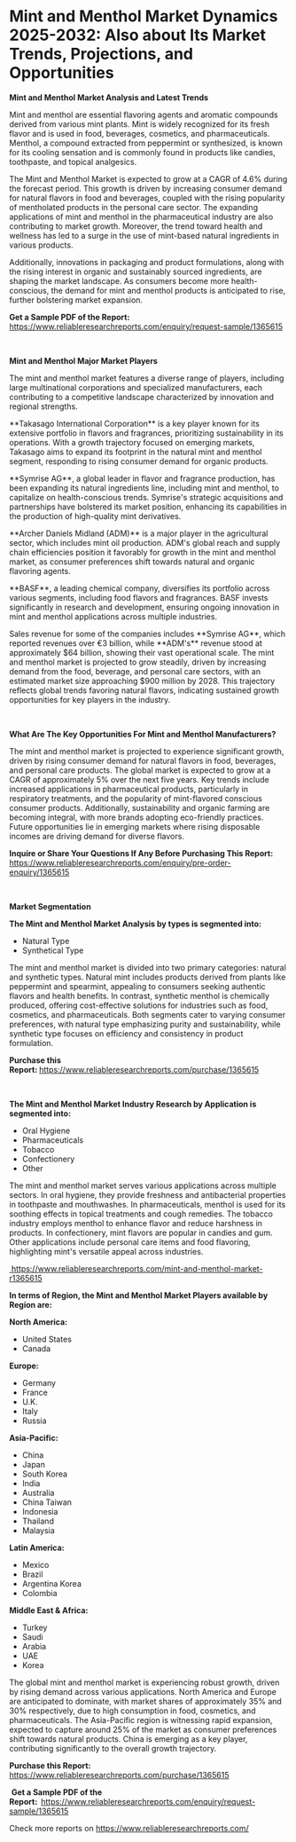 <p><h1>Mint and Menthol Market Dynamics 2025-2032: Also about Its Market Trends, Projections, and Opportunities</h1></p><p><strong>Mint and Menthol Market Analysis and Latest Trends</strong></p>
<p><p>Mint and menthol are essential flavoring agents and aromatic compounds derived from various mint plants. Mint is widely recognized for its fresh flavor and is used in food, beverages, cosmetics, and pharmaceuticals. Menthol, a compound extracted from peppermint or synthesized, is known for its cooling sensation and is commonly found in products like candies, toothpaste, and topical analgesics.</p><p>The Mint and Menthol Market is expected to grow at a CAGR of 4.6% during the forecast period. This growth is driven by increasing consumer demand for natural flavors in food and beverages, coupled with the rising popularity of mentholated products in the personal care sector. The expanding applications of mint and menthol in the pharmaceutical industry are also contributing to market growth. Moreover, the trend toward health and wellness has led to a surge in the use of mint-based natural ingredients in various products.</p><p>Additionally, innovations in packaging and product formulations, along with the rising interest in organic and sustainably sourced ingredients, are shaping the market landscape. As consumers become more health-conscious, the demand for mint and menthol products is anticipated to rise, further bolstering market expansion.</p></p>
<p><strong>Get a Sample PDF of the Report:&nbsp;</strong> <a href="https://www.reliableresearchreports.com/enquiry/request-sample/1365615?utm_campaign=2665&utm_medium=2&utm_source=Github&utm_content=ia&utm_term=22032025&utm_id=mint-and-menthol">https://www.reliableresearchreports.com/enquiry/request-sample/1365615</a></p>
<p>&nbsp;</p>
<p><strong>Mint and Menthol Major Market Players</strong></p>
<p><p>The mint and menthol market features a diverse range of players, including large multinational corporations and specialized manufacturers, each contributing to a competitive landscape characterized by innovation and regional strengths. </p><p>**Takasago International Corporation** is a key player known for its extensive portfolio in flavors and fragrances, prioritizing sustainability in its operations. With a growth trajectory focused on emerging markets, Takasago aims to expand its footprint in the natural mint and menthol segment, responding to rising consumer demand for organic products.</p><p>**Symrise AG**, a global leader in flavor and fragrance production, has been expanding its natural ingredients line, including mint and menthol, to capitalize on health-conscious trends. Symrise's strategic acquisitions and partnerships have bolstered its market position, enhancing its capabilities in the production of high-quality mint derivatives.</p><p>**Archer Daniels Midland (ADM)** is a major player in the agricultural sector, which includes mint oil production. ADM's global reach and supply chain efficiencies position it favorably for growth in the mint and menthol market, as consumer preferences shift towards natural and organic flavoring agents.</p><p>**BASF**, a leading chemical company, diversifies its portfolio across various segments, including food flavors and fragrances. BASF invests significantly in research and development, ensuring ongoing innovation in mint and menthol applications across multiple industries.</p><p>Sales revenue for some of the companies includes **Symrise AG**, which reported revenues over €3 billion, while **ADM's** revenue stood at approximately $64 billion, showing their vast operational scale. The mint and menthol market is projected to grow steadily, driven by increasing demand from the food, beverage, and personal care sectors, with an estimated market size approaching $900 million by 2028. This trajectory reflects global trends favoring natural flavors, indicating sustained growth opportunities for key players in the industry.</p></p>
<p>&nbsp;</p>
<p><strong>What Are The Key Opportunities For Mint and Menthol Manufacturers?</strong></p>
<p><p>The mint and menthol market is projected to experience significant growth, driven by rising consumer demand for natural flavors in food, beverages, and personal care products. The global market is expected to grow at a CAGR of approximately 5% over the next five years. Key trends include increased applications in pharmaceutical products, particularly in respiratory treatments, and the popularity of mint-flavored conscious consumer products. Additionally, sustainability and organic farming are becoming integral, with more brands adopting eco-friendly practices. Future opportunities lie in emerging markets where rising disposable incomes are driving demand for diverse flavors.</p></p>
<p><strong>Inquire or Share Your Questions If Any Before Purchasing This Report:</strong> <a href="https://www.reliableresearchreports.com/enquiry/pre-order-enquiry/1365615?utm_campaign=2665&utm_medium=2&utm_source=Github&utm_content=ia&utm_term=22032025&utm_id=mint-and-menthol">https://www.reliableresearchreports.com/enquiry/pre-order-enquiry/1365615</a></p>
<p>&nbsp;</p>
<p><strong>Market Segmentation</strong></p>
<p><strong>The Mint and Menthol Market Analysis by types is segmented into:</strong></p>
<p><ul><li>Natural Type</li><li>Synthetical Type</li></ul></p>
<p><p>The mint and menthol market is divided into two primary categories: natural and synthetic types. Natural mint includes products derived from plants like peppermint and spearmint, appealing to consumers seeking authentic flavors and health benefits. In contrast, synthetic menthol is chemically produced, offering cost-effective solutions for industries such as food, cosmetics, and pharmaceuticals. Both segments cater to varying consumer preferences, with natural type emphasizing purity and sustainability, while synthetic type focuses on efficiency and consistency in product formulation.</p></p>
<p><strong>Purchase this Report:&nbsp;</strong><a href="https://www.reliableresearchreports.com/purchase/1365615?utm_campaign=2665&utm_medium=2&utm_source=Github&utm_content=ia&utm_term=22032025&utm_id=mint-and-menthol">https://www.reliableresearchreports.com/purchase/1365615</a></p>
<p>&nbsp;</p>
<p><strong>The Mint and Menthol Market Industry Research by Application is segmented into:</strong></p>
<p><ul><li>Oral Hygiene</li><li>Pharmaceuticals</li><li>Tobacco</li><li>Confectionery</li><li>Other</li></ul></p>
<p><p>The mint and menthol market serves various applications across multiple sectors. In oral hygiene, they provide freshness and antibacterial properties in toothpaste and mouthwashes. In pharmaceuticals, menthol is used for its soothing effects in topical treatments and cough remedies. The tobacco industry employs menthol to enhance flavor and reduce harshness in products. In confectionery, mint flavors are popular in candies and gum. Other applications include personal care items and food flavoring, highlighting mint's versatile appeal across industries.</p></p>
<p><a href="https://www.reliableresearchreports.com/mint-and-menthol-market-r1365615?utm_campaign=2665&utm_medium=2&utm_source=Github&utm_content=ia&utm_term=22032025&utm_id=mint-and-menthol">&nbsp;https://www.reliableresearchreports.com/mint-and-menthol-market-r1365615</a></p>
<p><strong>In terms of Region, the Mint and Menthol Market Players available by Region are:</strong></p>
<p>
    <p> <strong> North America: </strong>
        <ul>
            <li>United States</li>
            <li>Canada</li>
        </ul>
        </p> 
    <p> <strong> Europe: </strong>
        <ul>
            <li>Germany</li>
            <li>France</li>
            <li>U.K.</li>
            <li>Italy</li>
            <li>Russia</li>
        </ul>
        </p> 
    <p> <strong> Asia-Pacific: </strong>
        <ul>
            <li>China</li>
            <li>Japan</li>
            <li>South Korea</li>
            <li>India</li>
            <li>Australia</li>
            <li>China Taiwan</li>
            <li>Indonesia</li>
            <li>Thailand</li>
            <li>Malaysia</li>
        </ul>
        </p> 
    <p> <strong> Latin America: </strong>
        <ul>
            <li>Mexico</li>
            <li>Brazil</li>
            <li>Argentina Korea</li>
            <li>Colombia</li>
        </ul>
        </p> 
    <p> <strong> Middle East & Africa: </strong>
        <ul>
            <li>Turkey</li>
            <li>Saudi</li>
            <li>Arabia</li>
            <li>UAE</li>
            <li>Korea</li>
        </ul>
    </p>
    </p>
<p><p>The global mint and menthol market is experiencing robust growth, driven by rising demand across various applications. North America and Europe are anticipated to dominate, with market shares of approximately 35% and 30% respectively, due to high consumption in food, cosmetics, and pharmaceuticals. The Asia-Pacific region is witnessing rapid expansion, expected to capture around 25% of the market as consumer preferences shift towards natural products. China is emerging as a key player, contributing significantly to the overall growth trajectory.</p></p>
<p><strong>Purchase this Report: </strong><a href="https://www.reliableresearchreports.com/purchase/1365615?utm_campaign=2665&utm_medium=2&utm_source=Github&utm_content=ia&utm_term=22032025&utm_id=mint-and-menthol">https://www.reliableresearchreports.com/purchase/1365615</a></p>
<p>&nbsp;<strong>Get a Sample PDF of the Report:&nbsp;&nbsp;</strong><a href="https://www.reliableresearchreports.com/enquiry/request-sample/1365615?utm_campaign=2665&utm_medium=2&utm_source=Github&utm_content=ia&utm_term=22032025&utm_id=mint-and-menthol">https://www.reliableresearchreports.com/enquiry/request-sample/1365615</a></p>
<p><strong></strong></p>
<p>Check more reports on <a href="https://www.reliableresearchreports.com/?utm_campaign=2665&utm_medium=2&utm_source=Github&utm_content=ia&utm_term=22032025&utm_id=mint-and-menthol">https://www.reliableresearchreports.com/</a></p>
